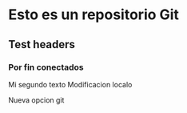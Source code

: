 # Esto es un repositorio Git

## Test headers

### Por fin conectados


Mi segundo texto
Modificacion localo

Nueva opcion git